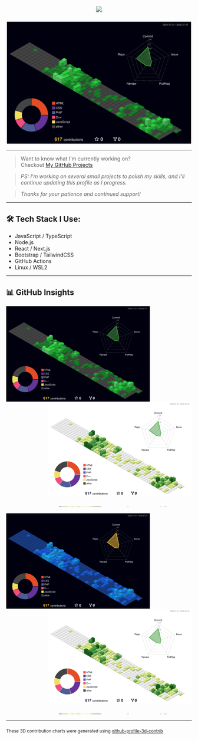 <h1 align="center">
    <img src="https://readme-typing-svg.herokuapp.com/?font=Righteous&size=35&center=true&vCenter=true&width=500&height=70&duration=4000&lines=Hi+There!+👋;+I'm+Efraim+Urel+palodang!;" />
</h1>

<p align="center">
  <img src="https://raw.githubusercontent.com/efraimurelpalodang/efraimurelpalodang/main/profile-3d-contrib/profile-night-green.svg" width="500" alt="3D GitHub Contributions" />
</p>

---

> Want to know what I'm currently working on?  
> Checkout [My GitHub Projects](https://github.com/users/efraimurelpalodang/projects)

> *PS: I'm working on several small projects to polish my skills, and I'll continue updating this profile as I progress.*

> *Thanks for your patience and continued support!*

---

## 🛠️ Tech Stack I Use:
- JavaScript / TypeScript
- Node.js
- React / Next.js
- Bootstrap / TailwindCSS
- GitHub Actions
- Linux / WSL2

---

## 📊 GitHub Insights

[<img align="left" width="390" alt="GitHub Contribution 3D Night Green" src="https://raw.githubusercontent.com/efraimurelpalodang/efraimurelpalodang/main/profile-3d-contrib/profile-night-green.svg">](#)
[<img align="right" width="390" alt="GitHub Contribution 3D Green Animate" src="https://raw.githubusercontent.com/efraimurelpalodang/efraimurelpalodang/main/profile-3d-contrib/profile-green-animate.svg">](#)

<br clear="both"/>

[<img width="100%" height="1" alt="Separator" src="https://raw.githubusercontent.com/efraimurelpalodang/efraimurelpalodang/main/profile-3d-contrib/profile-green.svg">](#)

[<img align="left" width="390" alt="GitHub Contribution 3D Night View" src="https://raw.githubusercontent.com/efraimurelpalodang/efraimurelpalodang/main/profile-3d-contrib/profile-night-view.svg">](#)
[<img align="right" width="390" alt="GitHub Contribution 3D Green Static" src="https://raw.githubusercontent.com/efraimurelpalodang/efraimurelpalodang/main/profile-3d-contrib/profile-green.svg">](#)

<br clear="both"/>

[<img width="100%" height="1" alt="Separator" src="https://raw.githubusercontent.com/efraimurelpalodang/efraimurelpalodang/main/profile-3d-contrib/profile-green-animate.svg">](#)

---

<sub>These 3D contribution charts were generated using [github-profile-3d-contrib](https://github.com/yoshi389111/github-profile-3d-contrib)</sub>
